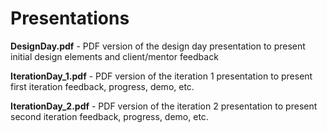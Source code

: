 # Presentations
**DesignDay.pdf** - PDF version of the design day presentation to present initial design elements and client/mentor feedback

**IterationDay_1.pdf** - PDF version of the iteration 1 presentation to present first iteration feedback, progress, demo, etc.

**IterationDay_2.pdf** - PDF version of the iteration 2 presentation to present second iteration feedback, progress, demo, etc.